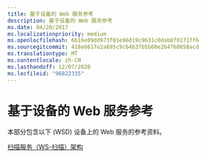 ```yaml
---
title: 基于设备的 Web 服务参考
description: 基于设备的 Web 服务参考
ms.date: 04/20/2017
ms.localizationpriority: medium
ms.openlocfilehash: 6b16e09dd973f01e96d19c9631c0dab8f0171ff6
ms.sourcegitcommit: 418e6617e2a695c9cb4b37b5b60e264760858acd
ms.translationtype: MT
ms.contentlocale: zh-CN
ms.lasthandoff: 12/07/2020
ms.locfileid: "96822335"
---
```

# <a name="web-services-on-devices-reference"></a>基于设备的 Web 服务参考


本部分包含以下 (WSD) 设备上的 Web 服务的参考资料。

[扫描服务（WS-扫描）架构](scan-service--ws-scan--schema.md)

